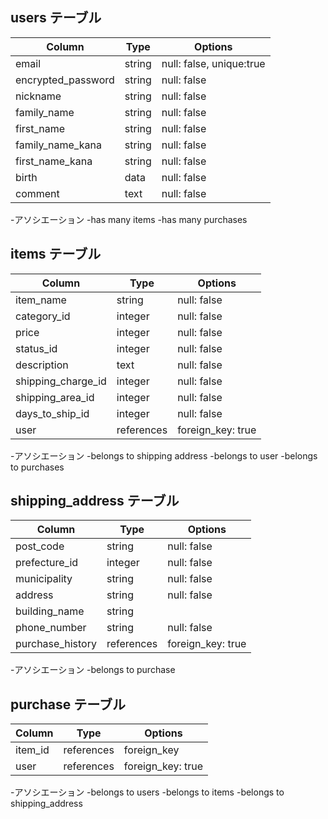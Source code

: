 ## users テーブル

| Column             | Type   | Options                  |
| -----------------  | -----  | -----------------------  |
| email              | string | null: false, unique:true |
| encrypted_password | string | null: false              |
| nickname           | string | null: false              |
| family_name        | string | null: false              |
| first_name         | string | null: false              |
| family_name_kana   | string | null: false              |
| first_name_kana    | string | null: false              |
| birth              | data   | null: false              |
| comment            | text   | null: false              |

-アソシエーション
 -has many items
 -has many purchases



## items テーブル

| Column              | Type          | Options           |
| ------------------  | ------------  | ----------------  |
| item_name           | string        | null: false       |
| category_id         | integer       | null: false       |
| price               | integer       | null: false       |
| status_id           | integer       | null: false       |
| description         | text          | null: false       |
| shipping_charge_id  | integer       | null: false       |
| shipping_area_id    | integer       | null: false       |
| days_to_ship_id     | integer       | null: false       |
| user                | references    | foreign_key: true |

-アソシエーション
 -belongs to shipping address 
 -belongs to user
 -belongs to purchases

## shipping_address テーブル

| Column           | Type       | Options           |
| ---------------- | ---------- | ----------------- |
| post_code        | string     | null: false       |
| prefecture_id    | integer    | null: false       |
| municipality     | string     | null: false       |
| address          | string     | null: false       |
| building_name    | string     |                   |
| phone_number     | string     | null: false       |
| purchase_history | references | foreign_key: true |

-アソシエーション
 -belongs to purchase

## purchase テーブル

| Column      | Type       | Options           |
| ----------- | ---------- | ----------------- |
| item_id     | references | foreign_key       |
| user        | references | foreign_key: true |

-アソシエーション
 -belongs to users
 -belongs to items
 -belongs to shipping_address
